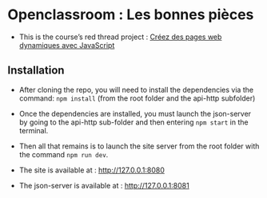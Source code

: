 # Openclassroom : Les bonnes pièces

* This is the course’s red thread project : [Créez des pages web dynamiques avec JavaScript](https://openclassrooms.com/fr/courses/7697016-creez-des-pages-web-dynamiques-avec-javascript)

## Installation

* After cloning the repo, you will need to install the dependencies via the command:  `npm install` (from the root folder and the api-http subfolder)

* Once the dependencies are installed, you must launch the json-server by going to the api-http sub-folder and then entering `npm start` in the terminal. 

* Then all that remains is to launch the site server from the root folder with the command `npm run dev`.

* The site is available at : http://127.0.0.1:8080
* The json-server is available at : http://127.0.0.1:8081